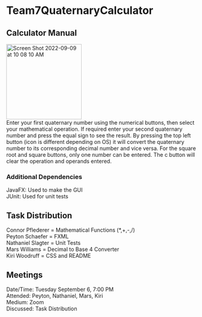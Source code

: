 # Team7QuaternaryCalculator
## Calculator Manual
<img width="199" alt="Screen Shot 2022-09-09 at 10 08 10 AM" src="https://user-images.githubusercontent.com/97624255/189369440-f87ae847-d3a0-4277-a850-7ed27231d775.png">\
Enter your first quaternary number using the numerical buttons, then select your mathematical operation. If required enter your second quaternary number and press the equal sign to see the result. By pressing the top left button (icon is different depending on OS) it will convert the quaternary number to its corresponding decimal number and vice versa. For the square root and square buttons, only one number can be entered. The c button will clear the operation and operands entered.

### Additional Dependencies
JavaFX: Used to make the GUI\
JUnit: Used for unit tests

## Task Distribution
Connor Pflederer = Mathematical Functions (*,+,-,/)\
Peyton Schaefer = FXML\
Nathaniel Slagter = Unit Tests\
Mars Williams = Decimal to Base 4 Converter\
Kiri Woodruff = CSS and README

## Meetings
Date/Time: Tuesday September 6, 7:00 PM\
Attended: Peyton, Nathaniel, Mars, Kiri\
Medium: Zoom\
Discussed: Task Distribution
